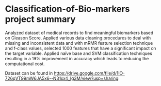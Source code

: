 # Classification-of-Bio-markers project summary

Analyzed dataset of medical records to find meaningful biomarkers based on Gleason Score. Applied various data cleaning procedures to deal with missing and inconsistent data and with mRMR feature selection technique and f-class values, selected 1000 features that have a significant impact on the target variable. Applied naïve base and SVM classification techniques resulting in a 19% improvement in accuracy which leads to reducing the computational cost.

Dataset can be found in https://drive.google.com/file/d/1IO-726qVT99mW6JA5x6--N31xx4_Ig3M/view?usp=sharing
